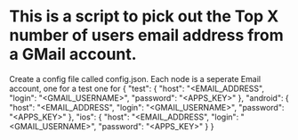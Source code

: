 <h1>This is a script to pick out the Top X number of users email address from a GMail account.</h1>

Create a config file called config.json.  Each node is a seperate Email account, one for a test one for 
{
  "test": {
    "host": "<EMAIL_ADDRESS",
    "login": "<GMAIL_USERNAME>",
    "password": "<APPS_KEY>"
  },
  "android": {
    "host": "<EMAIL_ADDRESS",
    "login": "<GMAIL_USERNAME>",
    "password": "<APPS_KEY>"
  },
  "ios": {
    "host": "<EMAIL_ADDRESS",
    "login": "<GMAIL_USERNAME>",
    "password": "<APPS_KEY>"
  }
}
